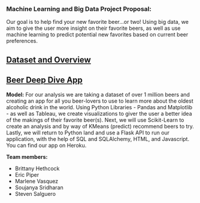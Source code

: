 ### Machine Learning and Big Data Project Proposal:
Our goal is to help find your new favorite beer...or two! Using big data, we aim to give the user more insight on their favorite beers, as well as use machine learning to predict potential new favorites based on current beer preferences.

## [Dataset and Overview](https://drive.google.com/drive/folders/1Ne_nnHazm1fLGuQbqbC7H-1TvLbjr71P?usp=sharing)
## [Beer Deep Dive App](https://beer-d.herokuapp.com/)

**Model:** For our analysis we are taking a dataset of over 1 million beers and creating an app for all you beer-lovers to use to learn more about the oldest alcoholic drink in the world. Using Python Libraries - Pandas and Matplotlib - as well as Tableau, we create visualizations to giver the user a better idea of the makings of their favorite beer(s). Next, we will use Scikit-Learn to create an analysis and by way of KMeans (predict) recommend beers to try. Lastly, we will return to Python land and use a Flask API to run our application, with the help of SQL and SQLAlchemy, HTML, and Javascript. You can find our app on Heroku.

**Team members:** 
* Brittany Hethcock
* Eric Piper
* Marlene Vasquez
* Soujanya Sridharan
* Steven Salguero






 

